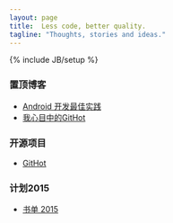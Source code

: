 ```yaml
---
layout: page
title:  Less code, better quality.
tagline: "Thoughts, stories and ideas."
---
```

{% include JB/setup %}


### 置顶博客

* [Android 开发最佳实践](http://blog.andyiac.com/translate/2015/02/21/android-best-practices/)
* [我心目中的GitHot](http://blog.andyiac.com/android/2015/10/10/githot/)


### 开源项目

* [GitHot](https://github.com/andyiac/githot)


### 计划2015

* [书单 2015](http://blog.andyiac.com/ideology/2015/02/11/book-list-2015/)

